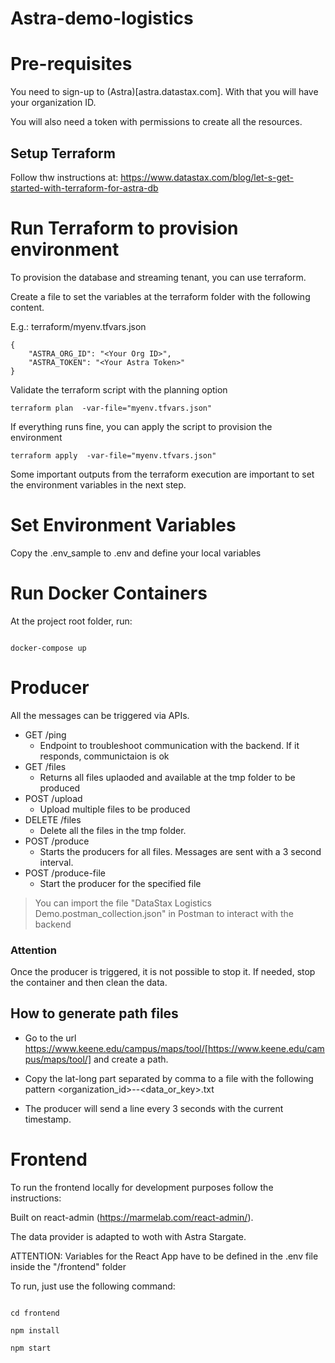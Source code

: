 # Astra-demo-logistics

# Pre-requisites

You need to sign-up to (Astra)[astra.datastax.com]. With that you will have your organization ID.

You will also need a token with permissions to create all the resources.

## Setup Terraform

Follow thw instructions at: https://www.datastax.com/blog/let-s-get-started-with-terraform-for-astra-db

# Run Terraform to provision environment

To provision the database and streaming tenant, you can use terraform.

Create a file to set the variables at the terraform folder with the following content.

E.g.: terraform/myenv.tfvars.json

````
{
    "ASTRA_ORG_ID": "<Your Org ID>",
    "ASTRA_TOKEN": "<Your Astra Token>"
}
````

Validate the terraform script with the planning option

`````
terraform plan  -var-file="myenv.tfvars.json"
`````

If everything runs fine, you can apply the script to provision the environment

`````
terraform apply  -var-file="myenv.tfvars.json"
`````

Some important outputs from the terraform execution are important to set the environment variables in the next step.

# Set Environment Variables

Copy the .env_sample to .env and define your local variables


# Run Docker Containers

At the project root folder, run:

```

docker-compose up

```

# Producer

All the messages can be triggered via APIs.

- GET /ping
  - Endpoint to troubleshoot communication with the backend. If it responds, communictaion is ok
- GET /files
  - Returns all files uplaoded and available at the tmp folder to be produced
- POST /upload
  - Upload multiple files to be produced
- DELETE /files
  - Delete all the files in the tmp folder.
- POST /produce
  - Starts the producers for all files. Messages are sent with a 3 second interval.
- POST /produce-file
  - Start the producer for the specified file

> You can import the file "DataStax Logistics Demo.postman_collection.json" in Postman to interact with the backend

### Attention

Once the producer is triggered, it is not possible to stop it. If needed, stop the container and then clean the data.

## How to generate path files

- Go to the url https://www.keene.edu/campus/maps/tool/[https://www.keene.edu/campus/maps/tool/] and create a path.

- Copy the lat-long part separated by comma to a file with the following pattern <organization_id>-<device-id>-<data_or_key>.txt

- The producer will send a line every 3 seconds with the current timestamp.

# Frontend

To run the frontend locally for development purposes follow the instructions:

Built on react-admin (https://marmelab.com/react-admin/).

The data provider is adapted to woth with Astra Stargate.

ATTENTION: Variables for the React App have to be defined in the .env file inside the "/frontend" folder

To run, just use the following command:

```

cd frontend

npm install

npm start

```
